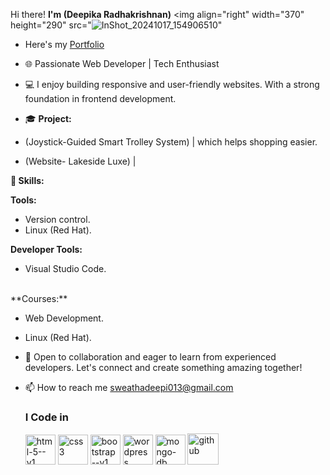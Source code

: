 Hi there! **I'm (Deepika Radhakrishnan)**
<img align="right" width="370" height="290" src="![InShot_20241017_154906510](https://github.com/user-attachments/assets/990f24c2-50cd-4457-b6ec-e2f87a6c3145)"
- Here's my [Portfolio](https://deepika-05.neocities.org/website/)
- 🌐 Passionate Web Developer | Tech Enthusiast

- 💻 I enjoy building responsive and user-friendly websites. With a strong foundation in frontend development.

- 🎓 **Project:**
-  (Joystick-Guided Smart Trolley System) | which helps shopping easier.
-  (Website- Lakeside Luxe)  | 

**🚀 Skills:**

**Tools:** 
- Version control.
- Linux (Red Hat).

**Developer Tools:** 
- Visual Studio Code.
<br />
 **Courses:**

* Web Development.

* Linux (Red Hat).

- 💼 Open to collaboration and eager to learn from experienced developers. Let's connect and create something amazing together!

- 📫 How to reach me sweathadeepi013@gmail.com
  <br />
  ### I Code in
   <img width="48" height="48" src="https://img.icons8.com/color/48/html-5--v1.png" alt="html-5--v1"/>
   <img width="48" height="48" src="https://img.icons8.com/color/48/css3.png" alt="css3"/>
   <img width="48" height="48" src="https://img.icons8.com/color/48/bootstrap--v1.png" alt="bootstrap--v1"/>
   <img width="48" height="48" src="https://img.icons8.com/color/48/wordpress.png" alt="wordpress"/>
   <img width="48" height="48" src="https://img.icons8.com/color/48/mongo-db.png" alt="mongo-db"/>
   <img width="50" height="50" src="https://img.icons8.com/ios-filled/50/github.png" alt="github"/>
   
  

<!---
Deepikaradhakrishna/Deepikaradhakrishna is a ✨ special ✨ repository because its `README.md` (this file) appears on your GitHub profile.
You can click the Preview link to take a look at your changes.
--->
